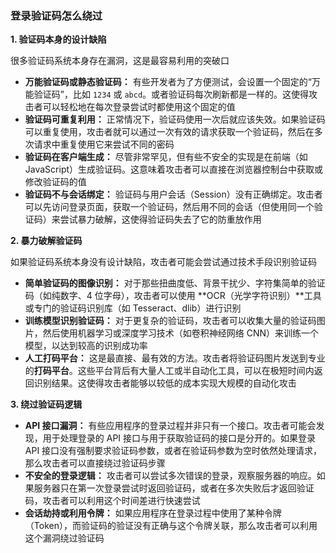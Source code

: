 ### 登录验证码怎么绕过

**1. 验证码本身的设计缺陷**

很多验证码系统本身存在漏洞，这是最容易利用的突破口

- **万能验证码或静态验证码：** 有些开发者为了方便测试，会设置一个固定的“万能验证码”，比如 `1234` 或 `abcd`。或者验证码每次刷新都是一样的。这使得攻击者可以轻松地在每次登录尝试时都使用这个固定的值
- **验证码可重复利用：** 正常情况下，验证码使用一次后就应该失效。如果验证码可以重复使用，攻击者就可以通过一次有效的请求获取一个验证码，然后在多次请求中重复使用它来尝试不同的密码
- **验证码在客户端生成：** 尽管非常罕见，但有些不安全的实现是在前端（如JavaScript）生成验证码。这意味着攻击者可以直接在浏览器控制台中获取或修改验证码的值
- **验证码不与会话绑定：** 验证码与用户会话（Session）没有正确绑定。攻击者可以先访问登录页面，获取一个验证码，然后用不同的会话（但使用同一个验证码）来尝试暴力破解，这使得验证码失去了它的防重放作用



**2. 暴力破解验证码**

如果验证码系统本身没有设计缺陷，攻击者可能会尝试通过技术手段识别验证码

- **简单验证码的图像识别：** 对于那些扭曲度低、背景干扰少、字符集简单的验证码（如纯数字、4 位字母），攻击者可以使用 **OCR（光学字符识别）**工具或专门的验证码识别库（如 Tesseract、dlib）进行识别
- **训练模型识别验证码：** 对于更复杂的验证码，攻击者可以收集大量的验证码图片，然后使用机器学习或深度学习技术（如卷积神经网络 CNN）来训练一个模型，以达到较高的识别成功率
- **人工打码平台：** 这是最直接、最有效的方法。攻击者将验证码图片发送到专业的**打码平台**。这些平台背后有大量人工或半自动化工具，可以在极短时间内返回识别结果。这使得攻击者能够以较低的成本实现大规模的自动化攻击



**3. 绕过验证码逻辑**

- **API 接口漏洞：** 有些应用程序的登录过程并非只有一个接口。攻击者可能会发现，用于处理登录的 API 接口与用于获取验证码的接口是分开的。如果登录 API 接口没有强制要求验证码参数，或者在验证码参数为空时依然处理请求，那么攻击者可以直接绕过验证码步骤
- **不安全的登录逻辑：** 攻击者可以尝试多次错误的登录，观察服务器的响应。如果服务器只在第一次登录尝试时返回验证码，或者在多次失败后才返回验证码，攻击者可以利用这个时间差进行快速尝试
- **会话劫持或利用令牌：** 如果应用程序在登录过程中使用了某种令牌（Token），而验证码的验证没有正确与这个令牌关联，那么攻击者可以利用这个漏洞绕过验证码